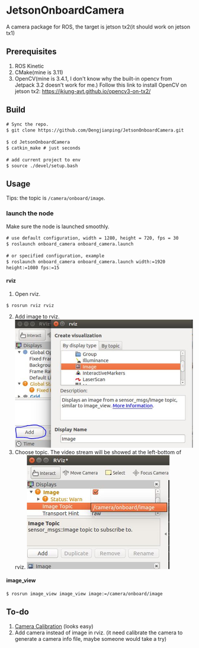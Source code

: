 # JetsonOnboardCamera
A camera package for ROS, the target is jetson tx2(it should work on jetson tx1) 

## Prerequisites
1. ROS Kinetic
2. CMake(mine is 3.11)
3. OpenCV(mine is 3.4.1, I don't know why the built-in opencv from Jetpack 3.2 doesn't work for me.)
   Follow this link to install OpenCV on jetson tx2: https://jkjung-avt.github.io/opencv3-on-tx2/

## Build
```
# Sync the repo.
$ git clone https://github.com/Dengjianping/JetsonOnboardCamera.git

$ cd JetsonOnboardCamera
$ catkin_make # just seconds

# add current project to env
$ source ./devel/setup.bash
```

## Usage
Tips: the topic is ```/camera/onboard/image```.

### launch the node
Make sure the node is launched smoothly.
```
# use default configuration, width = 1280, height = 720, fps = 30
$ roslaunch onboard_camera onboard_camera.launch

# or specified configuration, example
$ roslaunch onboard_camera onboard_camera.launch width:=1920 height:=1080 fps:=15
```

#### rviz
1. Open rviz.
```
$ rosrun rviz rviz
```
2. Add image to rviz.
   ![add_image](add_image_from_rviz.JPG)
3. Choose topic. The video stream will be showed at the left-bottom of rviz.
   ![choose_topic](choose_image_topic.JPG)


#### image_view
```
$ rosrun image_view image_view image:=/camera/onboard/image
```

## To-do
1. [Camera Calibration](http://wiki.ros.org/camera_calibration/Tutorials/MonocularCalibration) (looks easy)
2. Add camera instead of image in rviz. (it need calibrate the camera to generate a camera info file, maybe someone would take a try)
